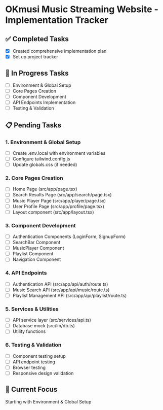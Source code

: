 # OKmusi Music Streaming Website - Implementation Tracker

## ✅ Completed Tasks
- [x] Created comprehensive implementation plan
- [x] Set up project tracker

## 🔄 In Progress Tasks
- [ ] Environment & Global Setup
- [ ] Core Pages Creation
- [ ] Component Development
- [ ] API Endpoints Implementation
- [ ] Testing & Validation

## 📋 Pending Tasks

### 1. Environment & Global Setup
- [ ] Create .env.local with environment variables
- [ ] Configure tailwind.config.js
- [ ] Update globals.css (if needed)

### 2. Core Pages Creation
- [ ] Home Page (src/app/page.tsx)
- [ ] Search Results Page (src/app/search/page.tsx)
- [ ] Music Player Page (src/app/player/page.tsx)
- [ ] User Profile Page (src/app/profile/page.tsx)
- [ ] Layout component (src/app/layout.tsx)

### 3. Component Development
- [ ] Authentication Components (LoginForm, SignupForm)
- [ ] SearchBar Component
- [ ] MusicPlayer Component
- [ ] Playlist Component
- [ ] Navigation Component

### 4. API Endpoints
- [ ] Authentication API (src/app/api/auth/route.ts)
- [ ] Music Search API (src/app/api/music/route.ts)
- [ ] Playlist Management API (src/app/api/playlist/route.ts)

### 5. Services & Utilities
- [ ] API service layer (src/services/api.ts)
- [ ] Database mock (src/lib/db.ts)
- [ ] Utility functions

### 6. Testing & Validation
- [ ] Component testing setup
- [ ] API endpoint testing
- [ ] Browser testing
- [ ] Responsive design validation

## 🎯 Current Focus
Starting with Environment & Global Setup
